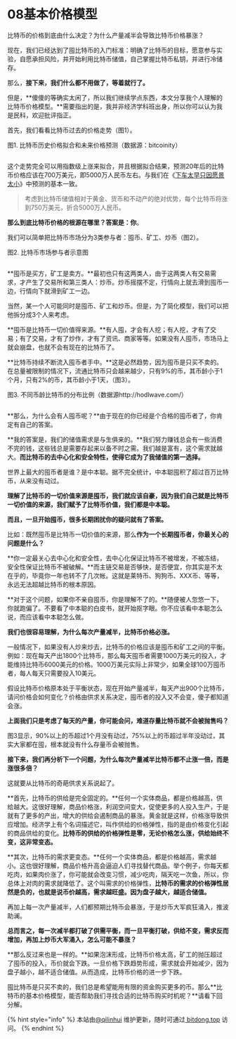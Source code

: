# 08基本价格模型

比特币的价格到底由什么决定？为什么产量减半会导致比特币价格暴涨？

​​​现在，我们已经达到了囤比特币的入门标准：明确了比特币的目标，愿意参与实验，自愿承担风险，并开始利用比特币储值，自己掌握比特币私钥，并进行冷储存。

那么，**接下来，我们什么都不用做了，等着就行了。**

但是，**傻傻的等确实太闲了，所以我们继续学点东西，本文分享我个人理解的比特币价格模型。**需要指出的是，我并非经济学科班出身，所以你可以认为我是民科，欢迎批评指正。

首先，我们看看比特币过去的价格走势（图1）。

图1. 比特币历史价格拟合和未来价格预测（数据源：bitcoinity）

<figure><img src="https://btcdayu.gitbook.io/~gitbook/image?url=https:%2F%2Ffuns.la%2Fwp-content%2Fuploads%2F2020%2F11%2F1605854161-005uGpLUgy1fvt1v85da1j30ss0c5tcn.jpg&#x26;width=300&#x26;dpr=4&#x26;quality=100&#x26;sign=009873301c9950b2e2a016a8ac5fef24d0f5e98c88130644663ae135fbb35635" alt=""><figcaption></figcaption></figure>

这个走势完全可以用指数级上涨来拟合，并且根据拟合结果，预测20年后的比特币价格应该在700万美元，即5000万人民币左右。与我们在《[下车太早只因愿景太小](https://weibo.com/ttarticle/p/show?id=2309404286329633561927)》中预测的基本一致。

> 考虑到比特币储值相对于黄金、货币和不动产的绝对优势，每个比特币将涨到750万美元，折合5000万人民币。

**那么到底比特币价格的根源在哪里？答案是：你**。

我们可以简单把比特币市场分为3类参与者：囤币、矿工、炒币（图2）。

图2. 比特币市场参与者示意图

<figure><img src="https://btcdayu.gitbook.io/~gitbook/image?url=https:%2F%2Ffuns.la%2Fwp-content%2Fuploads%2F2020%2F11%2F1605854172-005uGpLUgy1fvt288s4p3j30wt0aoq56.jpg&#x26;width=300&#x26;dpr=4&#x26;quality=100&#x26;sign=d3f8abca3b7f14854cef55086c5fa74365aea0df46dbc2ac8283adf4ffec721e" alt=""><figcaption></figcaption></figure>

​**囤币是买方，矿工是卖方。**最初也只有这两类人，由于这两类人有交易需求，才产生了交易所和第三类人：炒币。炒币摇摆不定，行情向上就去滑到囤币一边，行情向下就滑到矿工一边。

当然，某一个人可能同时是囤币、矿工和炒币。但是，为了简化模型，我们可以把他拆分成3个人来考虑。

**囤币是比特币一切价值得来源。**有人囤，才会有人挖；有人挖，才有了交易；有了交易，才有了炒作，才有了资讯、商家等等。如果没有人囤币，市场马上就会崩盘，也就不会有现在的比特币了。

**比特币持续不断流入囤币者手中。**这是必然趋势，因为囤币是只买不卖的。在总量被限制的情况下，流通比特币只会越来越少，只有9%的币，其币龄小于1个月，只有2%的币，其币龄小于1天，（图3）。

图3. 不同币龄比特币的分布比例（数据源http://hodlwave.com/）

<figure><img src="https://btcdayu.gitbook.io/~gitbook/image?url=https:%2F%2Ffuns.la%2Fwp-content%2Fuploads%2F2020%2F11%2F1605854183-005uGpLUgy1fvt1zp23mdj311h0p0n3d.jpg&#x26;width=300&#x26;dpr=4&#x26;quality=100&#x26;sign=a0c4257efd8d9b5edf2c80acb6d4eb9857944590d4c9d83e732e24df2274eaba" alt=""><figcaption></figcaption></figure>

**那么，为什么会有人囤币呢？**由于现在的你已经是个合格的囤币者了，你肯定有自己的答案。

**我的答案是，我们的储值需求是与生俱来的。**我们努力赚钱总会有一些消费不完的钱，这些钱总是需要存起来以备不时之需。我们越是富有，这个需求就越大。**而比特币的去中心化和安全特性，使得它成为了我储值的第一选择。**

世界上最大的囤币者是谁？是中本聪。据不完全统计，中本聪囤积了超过百万比特币，从来没有动过。

**理解了比特币的一切价值来源是囤币，我们就应该自豪，因为我们自己就是比特币一切价值的来源，我们赋予了比特币价值，我们都是中本聪。**

**而且，一旦开始囤币，很多长期困扰你的疑问就有了答案。**

比如：既然囤币是比特币一切价值的来源，那么**作为一个长期囤币者，你最关心的问题是什么？**

**你一定最关心去中心化和安全性，去中心化保证比特币不被增发，不被冻结，安全性保证比特币不被破解。**而主链交易是否够快，是否便宜，你其实是不太在乎的，毕竟你一年也转不了几次帐。这就是莱特币、狗狗币、XXX币、等等，永远无法超越比特币的根本原因。

**对于这个问题，如果你不亲自囤币，你是理解不了的。**随便被人忽悠一下，你就跑偏了。不要看了中本聪的白皮书，就开始抠字眼。你不应该看中本聪怎么说，而应该看中本聪怎么做。

**我们也很容易理解，为什么每次产量减半，比特币价格必涨。**

一般情况下，如果没有人炒来炒去，比特币的价格应该是囤币和矿工之间的平衡。例如：现在每天产出1800个比特币，那么每天囤币者需要1000万美元的投入，才能维持比特币6000美元的价格。1000万美元实际上非常少，如果全球100万囤币者，每人每天只需要投入10美元。

假设比特币价格原本处于平衡状态，现在开始产量减半，每天产出900个比特币，请问价格会如何变化？价格由供求关系决定，囤币者的投入又不会变，傻子都知道会涨。

**上面我们只是考虑了每天的产量，你可能会问，难道存量比特币就不会被抛售吗？**

图3显示，90%以上的币超过1个月没有动过，75%以上的币超过半年没动过，其实大家都在囤，根本就没有什么存量币会被抛售。

**接下来，我们再分析下一个问题，为什么每次产量减半比特币都不止涨一倍，而是涨很多倍？**

这就要从比特币的奇葩供求关系说起了。

**首先，比特币的供给是完全固定的。**任何一个实体商品，都是价格越高，供给越大。这很好理解，商品价格涨，利润空间变大，促使更多的人投入生产，于是就有了更多的产出，增大的供给会遏制商品的暴涨。黄金就是这样，价格涨导致供应增加。经济学上有个名词描述它，叫作供给的价格弹性，指的是由价格变化引起的商品供给的变化。**比特币的供给的价格弹性是零，无论价格怎么涨，供给始终不变，这非常变态。**

**其次，比特币的需求更变态。**任何一个实体商品，都是价格越高，需求越小。这也很好理解，商品价格升高会逼迫人们寻找替代商品。举个例子，你每天都吃肉，如果肉价涨了，你可能就会改变习惯，减少吃肉，隔天吃一次鱼，所以，你总体上对肉的需求就降低了。这个叫需求的价格弹性，**比特币的需求的价格弹性居然是负的，也就是说币价越高，需求越旺盛。因为盘子越大，越适合储值。**

再加上每一次产量减半，人们都预期比特币会暴涨，于是炒币大军疯狂涌入，推波助澜。

**总而言之，每一次减半都打破了供需平衡，而一旦平衡打破，供给不变，需求反而增加，再加上炒币大军涌入，怎么可能不暴涨？**

**那么反过来也是一样的。**如果泡沫形成，比特币价格太高，矿工的抛压超过了囤币的投入，币价就会下跌。一旦价格下跌趋势形成，需求就会开始减少，因为盘子越小，越不适合储值。从而造成，比特币价格的进一步下跌。

囤比特币是只买不卖的，我们总是希望能用有限的资金购买更多的币。那么**比特币的基本价格模型，能否帮助我们寻找合适的比特币购买时机呢？**请看下回分解。

{% hint style="info" %}
本站由[@qilinhui](https://twitter.com/qilinhui) 维护更新，随时可通过[ bitdong.top](https://z-dong-ge.gitbook.io/copy-of-bi-quan-bai-bao-shu-qi-lin-hui) 访问。
{% endhint %}
